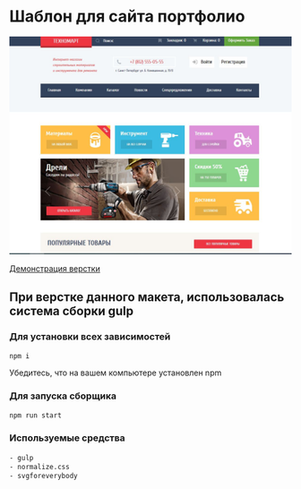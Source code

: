 # Шаблон для сайта портфолио

![](layout/cover.jpg)

[Демонстрация верстки](https://heknt90.github.io/technomart/)

## При верстке данного макета, использовалась система сборки gulp

### Для установки всех зависимостей

    npm i

Убедитесь, что на вашем компьютере установлен npm

### Для запуска сборщика

    npm run start

### Используемые средства

    - gulp
    - normalize.css
    - svgforeverybody
